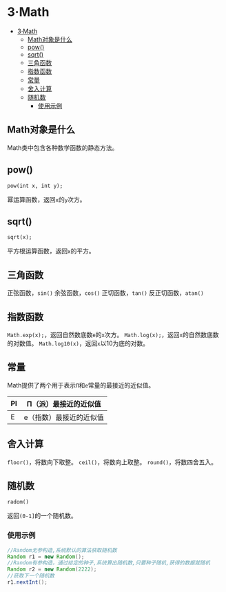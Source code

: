 # 3·Math

- [3·Math](#3math)
  - [Math对象是什么](#math对象是什么)
  - [pow()](#pow)
  - [sqrt()](#sqrt)
  - [三角函数](#三角函数)
  - [指数函数](#指数函数)
  - [常量](#常量)
  - [舍入计算](#舍入计算)
  - [随机数](#随机数)
    - [使用示例](#使用示例)

## Math对象是什么
Math类中包含各种数学函数的静态方法。

## pow()
`pow(int x, int y);`

幂运算函数，返回`x`的`y`次方。

## sqrt()
`sqrt(x);`

平方根运算函数，返回`x`的平方。
## 三角函数
正弦函数，`sin()`
余弦函数，`cos()`
正切函数，`tan()`
反正切函数，`atan()`

## 指数函数
`Math.exp(x);`，返回自然数底数`e`的`x`次方。
`Math.log(x);`，返回`x`的自然数底数的对数值。
`Math.log10(x)`，返回`x`以10为底的对数。

## 常量
Math提供了两个用于表示`Π`和`e`常量的最接近的近似值。

| PI | Π（派）最接近的近似值 |
| --- | --- |
| E | e（指数）最接近的近似值 |

## 舍入计算
`floor()`，将数向下取整。
`ceil()`，将数向上取整。
`round()`，将数四舍五入。

## 随机数
`radom()`

返回`(0-1]`的一个随机数。

### 使用示例
```java
//Random无参构造,系统默认的算法获取随机数
Random r1 = new Random();
//Random有参构造，通过给定的种子,系统算出随机数,只要种子随机,获得的数据就随机
Random r2 = new Random(2222);
//获取下一个随机数
r1.nextInt();
```

